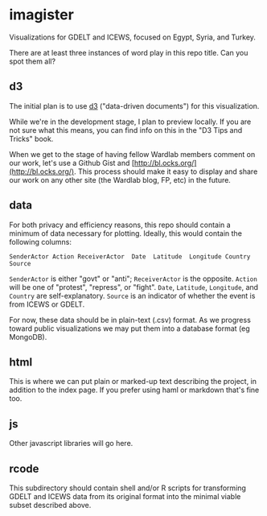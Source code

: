 imagister
=========

Visualizations for GDELT and ICEWS, focused on Egypt, Syria, and Turkey.

There are at least three instances of word play in this repo title. Can you spot them all?

## d3

The initial plan is to use [d3](http://d3js.org/) ("data-driven documents") for this visualization. 

While we're in the development stage, I plan to preview locally. If you are not sure what this means, you can find info on this in the "D3 Tips and Tricks" book. 

When we get to the stage of having fellow Wardlab members comment on our work, let's use a Github Gist and [http://bl.ocks.org/](http://bl.ocks.org/). This process should make it easy to display and share our work on any other site (the Wardlab blog, FP, etc) in the future. 

## data

For both privacy and efficiency reasons, this repo should contain a minimum of data necessary for plotting. Ideally, this would contain the following columns:

```
SenderActor Action ReceiverActor  Date  Latitude  Longitude Country Source
```

`SenderActor` is either "govt" or "anti"; `ReceiverActor` is the opposite. `Action` will be one of "protest", "repress", or "fight". `Date`, `Latitude`, `Longitude`, and `Country` are self-explanatory. `Source` is an indicator of whether the event is from ICEWS or GDELT.  

For now, these data should be in plain-text (.csv) format. As we progress toward public visualizations we may put them into a database format (eg MongoDB). 

## html

This is where we can put plain or marked-up text describing the project, in addition to the index page. If you prefer using haml or markdown that's fine too.  

## js

Other javascript libraries will go here.

## rcode 

This subdirectory should contain shell and/or R scripts for transforming GDELT and ICEWS data from its original format into the minimal viable subset described above.




